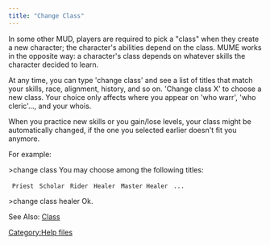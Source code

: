 ```yaml
---
title: "Change Class"
---
```


In some other MUD, players are required to pick a "class" when they
create a new character; the character's abilities depend on the class.
MUME works in the opposite way: a character's class depends on whatever
skills the character decided to learn.

At any time, you can type 'change class' and see a list of titles that
match your skills, race, alignment, history, and so on. 'Change class X'
to choose a new class. Your choice only affects where you appear on 'who
warr', 'who cleric'..., and your whois.

When you practice new skills or you gain/lose levels, your class might
be automatically changed, if the one you selected earlier doesn't fit
you anymore.

For example:

\>change class You may choose among the following titles:

` Priest`
` Scholar`
` Rider`
` Healer`
` Master Healer`
` ...`

\>change class healer Ok.

See Also: [Class](Class "wikilink")

[Category:Help files](Category:Help_files "wikilink")